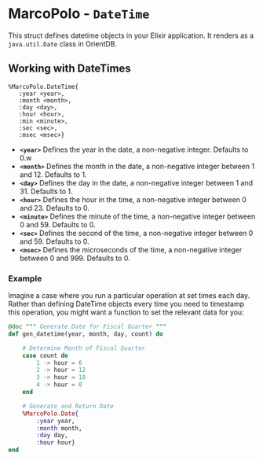 
# MarcoPolo - `DateTime`

This struct defines datetime objects in your Elixir application.  It renders as a `java.util.Date` class in OrientDB.

## Working with DateTimes

```
%MarcoPolo.DateTime{
   :year <year>,
   :month <month>,
   :day <day>,
   :hour <hour>,
   :min <minute>,
   :sec <sec>,
   :msec <msec>}
```

- **`<year>`** Defines the year in the date, a non-negative integer.  Defaults to 0.w
- **`<month>`** Defines the month in the date, a non-negative integer between 1 and 12.  Defaults to 1.
- **`<day>`** Defines the day in the date, a non-negative integer between 1 and 31.  Defaults to 1.
- **`<hour>`** Defines the hour in the time, a non-negative integer between 0 and 23.  Defaults to 0.
- **`<minute>`** Defines the minute of the time, a non-negative integer between 0 and 59. Defaults to 0.
- **`<sec>`** Defines the second of the time, a non-negative integer between 0 and 59.  Defaults to 0.
- **`<msec>`** Defines the microseconds of the time, a non-negative integer between 0 and 999.  Defaults to 0.

### Example

Imagine a case where you run a particular operation at set times each day.  Rather than defining DateTime objects every time you need to timestamp this operation, you might want a function to set the relevant data for you:

```elixir
@doc """ Generate Date for Fiscal Quarter """
def gen_datetime(year, month, day, count) do

	# Determine Month of Fiscal Quarter
	case count do
		1 -> hour = 6
		2 -> hour = 12
		3 -> hour = 18
		4 -> hour = 0
	end

	# Generate and Return Date
	%MarcoPolo.Date{
		:year year,
		:month month,
		:day day,
		:hour hour}
end
```

